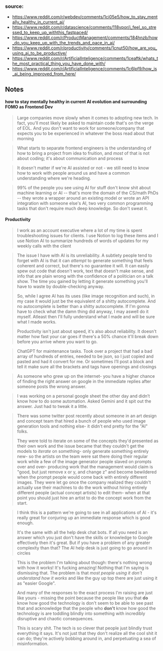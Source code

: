 ### source:
- https://www.reddit.com/r/webdev/comments/1ci05e5/how_to_stay_mentally_healthy_in_current_ai/
- https://www.reddit.com/r/datascience/comments/118vpor/i_feel_so_stressed_to_keep_up_withthis_fastpaced/
- https://www.reddit.com/r/ProductManagement/comments/184hnzb/how_do_you_keep_up_with_the_trends_and_pace_in_ai/
- https://www.reddit.com/r/productivity/comments/1cnut50/how_are_you_using_ai_to_be_productive/
- https://www.reddit.com/r/ArtificialInteligence/comments/1ceaftk/whats_the_most_practical_thing_you_have_done_with/
- https://www.reddit.com/r/ArtificialInteligence/comments/1c6lpf9/how_is_ai_being_improved_from_here/

## Notes

#### how to stay mentally healthy in current AI evolution and surrounding FOMO as Frontend Dev

> Large companies move slowly when it comes to adopting new tech. In fact, you'll most likely be asked to maintain code that's on the verge of EOL. And you don't want to work for someone/company that expects you to be experienced in whatever the boss read about that morning

> What starts to separate frontend engineers is the understanding of how to bring a project from idea to fruition, and _most_ of that is not about coding; it's about communication and process

> It doesn't matter if we're AI assisted or not - we still need to know how to work with people around us and have a common understanding where we're heading.

> 99% of the people you see using AI for stuff don't know shit about machine learning or AI -- that's more the domain of the CS/math PhDs -- they wrote a wrapper around an existing model or wrote an API integration with someone else's AI, two very common programming tasks that don't require much deep knowledge. So don't sweat it.

#### Productivity

> I work as an account executive where a lot of my time is spent troubleshooting issues for clients. I use Notion to log these items and I use Notion AI to summarize hundreds of words of updates for my weekly calls with the client

> The issue I have with AI is its unreliability. A subtlety people tend to forget with AI is that it can _attempt_ to generate something that feels coherent and correct, but there's no guarantee it will. It can easily spew out code that doesn't work, text that doesn't make sense, and info that are plain wrong with the confidence of a politician on a talk show. The time you gained by letting it generate something you'll have to waste by double-checking anyway.
> 
> So, while I agree AI has its uses (like image recognition and such), in my case it would just be the equivalent of a shitty autocomplete. And no autocomplete is better than a shitty autocomplete. If I'm gonna have to check what the damn thing did anyway, I may aswell do it myself. Atleast then I'll fully understand what I made and will be sure what I made works.
> 
> Productivity isn't just about speed, it's also about reliability. It doesn't matter how fast your car goes if there's a 50% chance it'll break down before you arrive where you want to go.

> ChatGPT for maintenance tasks. Took over a project that had a bad array of hundreds of entries, needed to be json, so I just copied and pasted and had it convert for me. Or sometimes I’ll post a block and tell it make sure all the brackets and tags have openings and closings

> As someone who grew up on the internet- you have a higher chance of finding the right answer on google in the immediate replies after someone posts the wrong answer.

> I was working on a personal google sheet the other day and didn’t know how to do some automation. Asked Gemini and it spit out the answer. Just had to tweak it a little.

> There was some twitter post recently about someone in an art design and concept team that hired a bunch of people who used image generation tools and nothing else- it didn't end pretty for the "AI" folks.
> 
> They were told to iterate on some of the concepts they'd presented as their own work and the issue became that they couldn't get the models to _iterate_ on something- only generate something entirely new- so the artists on the team were sat there doing their regular work while a few of the image generator people slaved on prompts over and over- producing work that the management would claim is "good, but just remove x or y, and change z" and become bewildered when the prompt people would come back with entirely different images. They were let go once the company realized they couldn't actually use their machines to do the work without hiring entirely different people (actual concept artists) to edit them- when at that point you should just hire an artist to do the concept work from the start.

> I think this is a pattern we're going to see in all applications of AI - it's really great for conjuring up an immediate response which is good enough.
> 
> It's the same with all the help desk chat bots. If all you need is an answer which you just don't have the skills or knowledge to Google effectively then it's great. But if you have a problem of any greater complexity than that? The AI help desk is just going to go around in circles

> This is the problem I'm talking about though: there's nothing wrong with how it works! It's fucking amazing! Nothing that I'm saying is dismissing that. The problem is that _most people using it don't understand how it works_ and like the guy up top there are just using it as "easier Google".
> 
> And many of the responses to the exact process I'm raising are just like yours - missing the point because the people like you that **do** know how good the technology is don't seem to be able to see past that and acknowledge that the people who **don't** know how good the technology is are toddling blindly into something with incredibly disruptive and chaotic consequences.
> 
> This is scary shit. The tech is so clever that people just blindly trust everything it says. It's not just that they don't realize all the cool shit it can do; they're actively bobbing around in, and perpetuating a sea of misinformation.